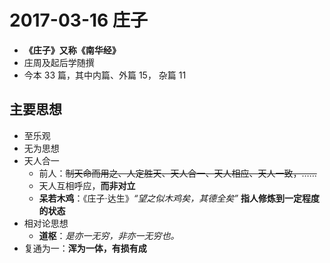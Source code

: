 # 2017-03-16 庄子

- **《庄子》又称《南华经》**
- 庄周及起后学随撰
- 今本 33 篇，其中内篇、外篇 15， 杂篇 11

## 主要思想

- 至乐观
- 无为思想
- 天人合一
  - 前人：~~制天命而用之、人定胜天、天人合一、天人相应、天人一致，……~~
  - 天人互相呼应，**而非对立**
  - **呆若木鸡**：《庄子·达生》_“望之似木鸡矣，其德全矣”_ **指人修炼到一定程度的状态**
- 相对论思想
  - **道枢**：_是亦一无穷，非亦一无穷也。_
- 复通为一：**浑为一体，有损有成**
